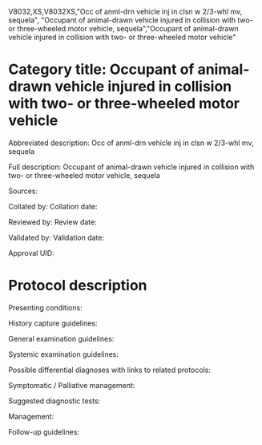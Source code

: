 V8032,XS,V8032XS,"Occ of anml-drn vehicle inj in clsn w 2/3-whl mv, sequela", "Occupant of animal-drawn vehicle injured in collision with two- or three-wheeled motor vehicle, sequela","Occupant of animal-drawn vehicle injured in collision with two- or three-wheeled motor vehicle"
# Category title: Occupant of animal-drawn vehicle injured in collision with two- or three-wheeled motor vehicle

Abbreviated description: Occ of anml-drn vehicle inj in clsn w 2/3-whl mv, sequela

Full description: Occupant of animal-drawn vehicle injured in collision with two- or three-wheeled motor vehicle, sequela

Sources:

Collated by:
Collation date:

Reviewed by:
Review date:

Validated by:
Validation date:

Approval UID:

# Protocol description

Presenting conditions:

History capture guidelines:

General examination guidelines:

Systemic examination guidelines:

Possible differential diagnoses with links to related protocols:

Symptomatic / Palliative management:

Suggested diagnostic tests:

Management:

Follow-up guidelines:
